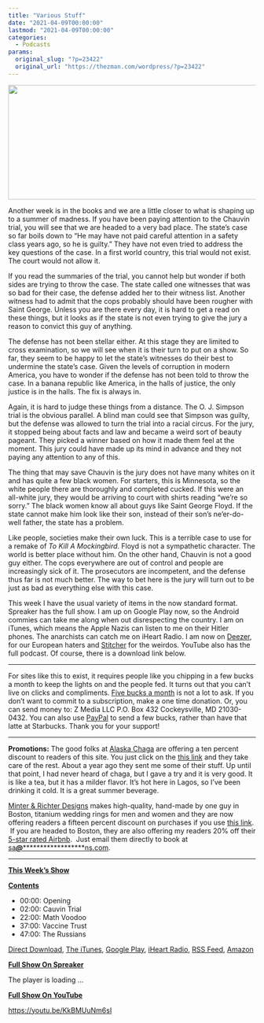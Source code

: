 ```yaml
---
title: "Various Stuff"
date: "2021-04-09T00:00:00"
lastmod: "2021-04-09T00:00:00"
categories:
  - Podcasts
params:
  original_slug: "?p=23422"
  original_url: "https://thezman.com/wordpress/?p=23422"
---
```


[<img
src="http://thezman.com/wordpress/wp-content/uploads/2018/01/Power-Hour.png"
decoding="async" width="600" height="233" />](http://thezman.com/wordpress/wp-content/uploads/2018/01/Power-Hour.png)

Another week is in the books and we are a little closer to what is
shaping up to a summer of madness. If you have been paying attention to
the Chauvin trial, you will see that we are headed to a very bad place.
The state’s case so far boils down to “He may have not paid careful
attention in a safety class years ago, so he is guilty.” They have not
even tried to address the key questions of the case. In a first world
country, this trial would not exist. The court would not allow it.

If you read the summaries of the trial, you cannot help but wonder if
both sides are trying to throw the case. The state called one witnesses
that was so bad for their case, the defense added her to their witness
list. Another witness had to admit that the cops probably should have
been rougher with Saint George. Unless you are there every day, it is
hard to get a read on these things, but it looks as if the state is not
even trying to give the jury a reason to convict this guy of anything.

The defense has not been stellar either. At this stage they are limited
to cross examination, so we will see when it is their turn to put on a
show. So far, they seem to be happy to let the state’s witnesses do
their best to undermine the state’s case. Given the levels of corruption
in modern America, you have to wonder if the defense has not been told
to throw the case. In a banana republic like America, in the halls of
justice, the only justice is in the halls. The fix is always in.

Again, it is hard to judge these things from a distance. The O. J.
Simpson trial is the obvious parallel. A blind man could see that
Simpson was guilty, but the defense was allowed to turn the trial into a
racial circus. For the jury, it stopped being about facts and law and
became a weird sort of beauty pageant. They picked a winner based on how
it made them feel at the moment. This jury could have made up its mind
in advance and they not paying any attention to any of this.

The thing that may save Chauvin is the jury does not have many whites on
it and has quite a few black women. For starters, this is Minnesota, so
the white people there are thoroughly and completed cucked. If this were
an all-white jury, they would be arriving to court with shirts reading
“we’re so sorry.” The black women know all about guys like Saint George
Floyd. If the state cannot make him look like their son, instead of
their son’s ne’er-do-well father, the state has a problem.

Like people, societies make their own luck. This is a terrible case to
use for a remake of *To Kill A Mockingbird*. Floyd is not a sympathetic
character. The world is better place without him. On the other hand,
Chauvin is not a good guy either. The cops everywhere are out of control
and people are increasingly sick of it. The prosecutors are incompetent,
and the defense thus far is not much better. The way to bet here is the
jury will turn out to be just as bad as everything else with this case.

This week I have the usual variety of items in the now standard format.
Spreaker has the full show. I am up on Google Play now, so the Android
commies can take me along when out disrespecting the country. I am on
iTunes, which means the Apple Nazis can listen to me on their Hitler
phones. The anarchists can catch me on iHeart Radio. I am now on
<a href="https://www.deezer.com/show/623032" rel="noopener noreferrer"
target="_blank">Deezer</a>, for our European haters and <a
href="https://www.stitcher.com/podcast/the-z-blog-power-hour?refid=stpr"
rel="noopener noreferrer" target="_blank">Stitcher</a> for the weirdos.
YouTube also has the full podcast. Of course, there is a download link
below.

------------------------------------------------------------------------

For sites like this to exist, it requires people like you chipping in a
few bucks a month to keep the lights on and the people fed. It turns out
that you can’t live on clicks and compliments.
<a href="https://www.subscribestar.com/the-z-blog"
rel="noopener noreferrer" target="_blank">Five bucks a month</a> is not
a lot to ask. If you don’t want to commit to a subscription, make a one
time donation. Or, you can send money to: Z Media LLC P.O. Box 432
Cockeysville, MD 21030-0432. You can also use <a
href="https://www.paypal.com/cgi-bin/webscr?cmd=_s-xclick&amp;hosted_button_id=UDAS2Q8JYA6CN&amp;source=url"
rel="noopener noreferrer" target="_blank">PayPal</a> to send a few
bucks, rather than have that latte at Starbucks. Thank you for your
support!

------------------------------------------------------------------------

**Promotions:** The good folks at
<a href="https://alaskachaga.us/" rel="noopener noreferrer"
target="_blank">Alaska Chaga</a> are offering a ten percent discount to
readers of this site. You just click on the
<a href="https://alaskachaga.us/discount/ZMAN" rel="noopener noreferrer"
target="_blank">this link</a> and they take care of the rest. About a
year ago they sent me some of their stuff. Up until that point, I had
never heard of chaga, but I gave a try and it is very good. It is like a
tea, but it has a milder flavor. It’s hot here in Lagos, so I’ve been
drinking it cold. It is a great summer beverage.

<a href="https://www.minterandrichterdesigns.com/"
rel="noreferrer nofollow noopener" target="_blank">Minter &amp; Richter
Designs</a> makes high-quality, hand-made by one guy in Boston, titanium
wedding rings for men and women and they are now offering readers a
fifteen percent discount on purchases if you use
<a href="https://www.minterandrichterdesigns.com/discount/ZMAN"
rel="noreferrer nofollow noopener" target="_blank">this link</a>. 
 <span class="highlight"><span class="colour"><span class="font"><span class="size">If
you are headed to Boston, they are also offering my readers 20% off
their <a
href="https://www.airbnb.com/users/7988017/listings?user_id=7988017&amp;s=3"
rel="noopener noreferrer" target="_blank">5-star rated Airbnb</a>.  Just
email them directly to book at
<a href="mailto:sa***@*********************ns.com"
data-original-string="UiMa0vTGO+fQVXZeIG3nnA==cb73bQcVntIvvOxMSeCEmTQAO+TonAJjZek10VnfEeft2BQrcMz7AvsAVmHymwnVKIg"><span
class="apbct-email-encoder"
data-original-string="oafyiJtL9QuG9MMYWtFjcQ==cb7nPlE5qCXy3kScDqpeKONl7xIxYXK5K9Fh/IWgOhKfUmr3Ct9iBEvCYcg4zhEDyg9"
title="This contact has been encoded by Anti-Spam by CleanTalk. Click to decode. To finish the decoding make sure that JavaScript is enabled in your browser.">sa<span
class="apbct-blur">***</span>@<span
class="apbct-blur">*********************</span>ns.com</span></a>.</span></span></span></span>

------------------------------------------------------------------------

**<u>This Week’s Show</u>**

**<u>Contents</u>**

-   00:00: Opening
-   02:00: Cauvin Trial
-   22:00: Math Voodoo
-   37:00: Vaccine Trust
-   47:00: The Russians

<a href="https://api.spreaker.com/v2/episodes/44265951/download.mp3"
rel="noopener" target="_blank">Direct Download</a>, <a
href="https://itunes.apple.com/us/podcast/the-z-blog-power-hour/id1262799640?mt=2"
rel="noopener noreferrer" target="_blank">The iTunes</a>, <a
href="https://podcasts.google.com/?feed=aHR0cHM6Ly93d3cuc3ByZWFrZXIuY29tL3Nob3cvMjU4OTY1Ny9lcGlzb2Rlcy9mZWVk"
rel="noopener noreferrer" target="_blank">Google Play</a>, <a href="https://www.iheart.com/podcast/the-z-blog-power-hour-29246491/"
rel="noopener noreferrer" target="_blank">iHeart Radio,</a>
<a href="https://www.spreaker.com/show/2589657/episodes/feed"
rel="noopener noreferrer" target="_blank">RSS Feed</a>, <a
href="https://music.amazon.com/podcasts/0d8bc343-742c-40fe-95c8-616ccf4cf1fa/The-Z-Blog-Power-Hour"
rel="noopener noreferrer" target="_blank">Amazon</a>

**<u>Full Show On Spreaker</u>**

The player is loading ...

<span class="widget_spinner dark"></span>

**<u>Full Show On YouTube</u>**

https://youtu.be/KkBMUuNm6sI
